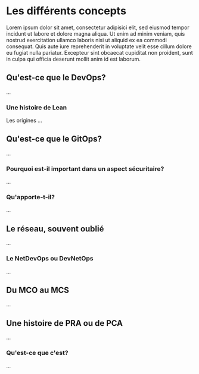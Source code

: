 # Les différents concepts

Lorem ipsum dolor sit amet, consectetur adipisici elit, sed eiusmod tempor incidunt ut labore et dolore magna aliqua. Ut enim ad minim veniam, quis nostrud exercitation ullamco laboris nisi ut aliquid ex ea commodi consequat. Quis aute iure reprehenderit in voluptate velit esse cillum dolore eu fugiat nulla pariatur. Excepteur sint obcaecat cupiditat non proident, sunt in culpa qui officia deserunt mollit anim id est laborum.

## Qu'est-ce que le DevOps?
...

### Une histoire de Lean
Les origines ...

## Qu'est-ce que le GitOps?
...

### Pourquoi est-il important dans un aspect sécuritaire?
...

### Qu'apporte-t-il?
...

## Le réseau, souvent oublié
...

### Le NetDevOps ou DevNetOps
...

## Du MCO au MCS
...

## Une histoire de PRA ou de PCA
...

### Qu'est-ce que c'est?
...
